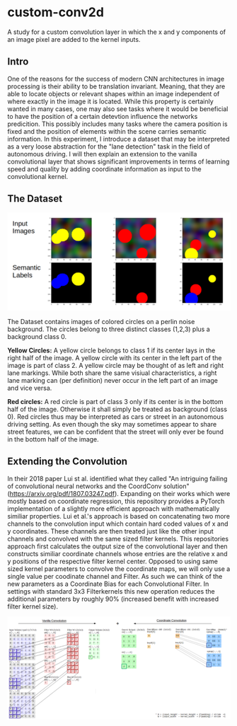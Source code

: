 # custom-conv2d
A study for a custom convolution layer in which the x and y components of an image pixel are added to the kernel inputs.

## Intro 

One of the reasons for the success of modern CNN architectures in image processing is their ability to be translation invariant. Meaning, that they are able to locate objects or relevant shapes within an image independent of where exactly in the image it is located. 
While this property is certainly wanted in many cases, one may also see tasks where it would be beneficial to have the position of a certain detevtion influence the networks predicition. This possibly includes many tasks where the camera position is fixed and the position of elements within the scene carries semantic information. 
In this experiment, I introduce a dataset that may be interpreted as a very loose abstraction for the "lane detection" task in the field of autonomous driving. I will then explain an extension to the vanilla convolutional layer that shows significant improvements in terms of learning speed and quality by adding coordinate information as input to the convolutional kernel. 

## The Dataset

![](/images/data.png?raw=true "Dataset")

The Dataset contains images of colored circles on a perlin noise background. The circles belong to three distinct classes (1,2,3) plus a background class 0.

**Yellow Circles:** A yellow circle belongs to class 1 if its center lays in the right half of the image. A yellow circle with its center in the left part of the image is part of class 2.
A yellow circle may be thought of as left and right lane markings. While both share the same visiual characteristics, a right lane marking can (per definition) never occur in the left part of an image and vice versa. 

**Red circles:** A red circle is part of class 3 only if its center is in the bottom half of the image. Otherwise it shall simply be treated as background (class 0).
Red circles thus may be interpreted as cars or street in an autonomous driving setting. As even though the sky may sometimes appear to share street features, we can be confident that the street will only ever be found in the bottom half of the image. 


## Extending the Convolution

In their 2018 paper Lui st al. identified what they called "An intriguing failing of convolutional neural networks and the CoordConv solution" (https://arxiv.org/pdf/1807.03247.pdf). Expanding on their works which were mostly based on coordinate regression, this repository provides a PyTorch implementation of a slightly more efficient approach with mathematically similiar properties. Lui et al.'s approach is based on concatenating two more channels to the convolution input which contain hard coded values of x and y coordinates. These channels are then treated just like the other input channels and convolved with the same sized filter kernels. 
This repositories approach first calculates the output size of the convolutional layer and then constructs similiar coordinate channels whose entries are the relative x and y positions of the respective filter kernel center. Opposed to using same sized kernel parameters to convolve the coordinate maps, we will only use a single value per coodinate channel and Filter. As such we can think of the new parameters as a Coordinate Bias for each Convolutional Filter. In settings with standard 3x3 Filterkernels this new operation reduces the additional parameters by roughly 90% (increased benefit with increased filter kernel size).

![](/images/cc.png?raw=true "Dataset")




